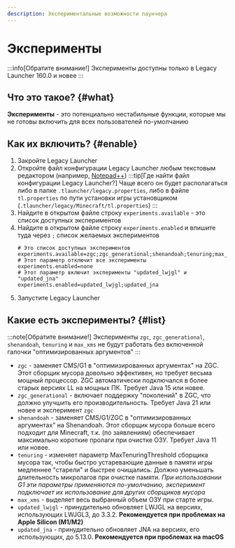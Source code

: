 ```yaml
---
description: Экспериментальные возможности лаунчера
---
```

# Эксперименты
:::info[Обратите внимание!]
Эксперименты доступны только в Legacy Launcher 160.0 и новее
:::

## Что это такое? {#what}
**Эксперименты** - это потенциально нестабильные функции, которые мы не готовы включить для всех пользователей по-умолчанию

## Как их включить? {#enable}
1. Закройте Legacy Launcher
2. Откройте файл конфигурации Legacy Launcher любым текстовым редактором (например, [Notepad++](https://notepad-plus-plus.org/downloads/))
    :::tip[Где найти файл конфигурации Legacy Launcher?]
    Чаще всего он будет располагаться либо в папке `.tlauncher/legacy.properties`, либо в файле `tl.properties` по пути установки игры установщиком (`.tlauncher/legacy/Minecraft/tl.properties`)
    :::
3. Найдите в открытом файле строку `experiments.available` - это список доступных экспериментов
4. Найдите в открытом файле строку `experiments.enabled` и впишите туда через `;` список желаемых экспериментов
    ```properties title="legacy.properties"
    # Это список доступных экспериментов
    experiments.available=zgc;zgc_generational;shenandoah;tenuring;max_xms;updated_lwjgl;updated_jna
    # Этот параметр отключит все эксперименты
    experiments.enabled=none
    # Этот параметр включит эксперименты "updated_lwjgl" и "updated_jna"
    experiments.enabled=updated_lwjgl;updated_jna
    ```
5. Запустите Legacy Launcher

## Какие есть эксперименты? {#list}
:::note[Обратите внимание!]
Эксперименты `zgc`, `zgc_generational`, `shenandoah`, `tenuring` и `max_xms` не будут работать без включенной галочки "оптимизированных аргументов"
:::
* `zgc` - заменяет CMS/G1 в "оптимизированных аргументах" на ZGC. Этот сборщик мусора довольно эффективен, но требует весьма мощный процессор. ZGC автоматически подключался в более старых версиях LL на мощных ПК. Требует Java 15 или новее.
* `zgc_generational` - включает поддержку "поколений" в ZGC, что должно улучшить его производительность. Требует Java 21 или новее и эксперимент `zgc`
* `shenandoah` - заменяет CMS/G1/ZGC в "оптимизированных аргументах" на Shenandoah. Этот сборщик мусора больше всего подходит для Minecraft, т.к. (по заявлениям) обеспечивает максимально короткие пролаги при очистке ОЗУ. Требует Java 11 или новее.
* `tenuring` - изменяет параметр MaxTenuringThreshold сборщика мусора так, чтобы быстро устаревающие данные в памяти игры медленнее "старели" и быстрее очищались. Должно уменьшать длительность микролагов при очистке памяти. *При использовании G1 эти параметры применяются по-умолчанию, эксперимент подключает их использование для других сборщиков мусора*
* `max_xms` - выделяет весь выбранный объем ОЗУ при старте игры.
* `updated_lwjgl` - принудительно обновляет LWJGL на версиях, использующих LWJGL3, до 3.3.2. **Рекомендуется при проблемах на Apple Silicon (M1/M2)**
* `updated_jna` - принудительно обновляет JNA на версиях, его использующих, до 5.13.0. **Рекомендуется при проблемах на macOS**

